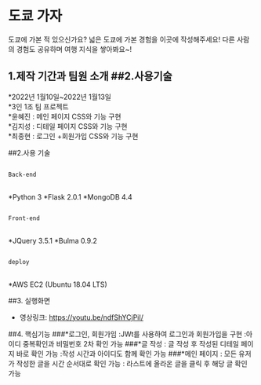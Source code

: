 # 도쿄 가자
도쿄에 가본 적 있으신가요? 넓은 도쿄에 가본 경험을 이곳에 작성해주세요! 
다른 사람의 경험도 공유하며 여행 지식을 쌓아봐요~!

## 1.제작 기간과 팀원 소개   ##2.사용기술 

*2022년 1월10일~2022년 1월13일   
*3인 1조 팀 프로젝트   
 *윤혜진 : 메인 페이지 CSS와 기능 구현   
 *김지성 : 디테일 페이지 CSS와 기능 구현   
 *최종현 : 로그인 +회원가입 CSS와 기능 구현

##2.사용 기술
<pre>
<code>
Back-end
</code>
</pre>
*Python 3
*Flask 2.0.1
*MongoDB 4.4
<pre>
<code>
Front-end
</code>
</pre>
*JQuery 3.5.1
*Bulma 0.9.2
<pre>
<code>
deploy
</code>
</pre>
*AWS EC2 (Ubuntu 18.04 LTS)

##3. 실행화면
* 영상링크: <https://youtu.be/ndfShYCjPiI/>

##4. 핵심기능
###*로그인, 회원가임
    :JWt를 사용하여 로그인과 회원가입을 구현
    :아이디 중복확인과 비밀번호 2차 확인 가능
###*글 작성
    : 글 작성 후 작성된 디테일 페이지 바로 확인 가능
    :작성 시간과 아이디도 함께 확인 가능
###*메인 페이지
    : 모든 유저가 작성한 글을 시간 순서대로 확인 가능
    : 라스트에 올라온 글을 클릭 후 해당 글 확인 가능
